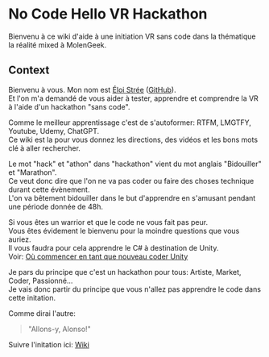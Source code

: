 # No Code Hello VR Hackathon
  
Bienvenu à ce wiki d'aide à une initiation VR sans code dans la thématique la réalité mixed à MolenGeek.    

  
## Context 
    
Bienvenu à vous. Mon nom est [Éloi Strée](https://linkedin.com/eloistree) ([GitHub](https://github.com/eloistree)).   
Et l'on m'a demandé de vous aider à tester, apprendre et comprendre la VR à l'aide d'un hackathon "sans code".   

Comme le meilleur apprentissage c'est de s'autoformer: RTFM, LMGTFY, Youtube, Udemy, ChatGPT.       
Ce wiki est la pour vous donnez les directions, des vidéos et les bons mots clé à aller rechercher.     


Le mot "hack" et "athon" dans "hackathon" vient du mot anglais "Bidouiller" et "Marathon".   
Ce veut donc dire que l'on ne va pas coder ou faire des choses technique durant cette évènement.   
L'on va bêtement bidouiller dans le but d'apprendre en s'amusant pendant une période donnée de 48h.   

Si vous êtes un warrior et que le code ne vous fait pas peur.     
Vous êtes évidement le bienvenu pour la moindre questions que vous auriez.    
Il vous faudra pour cela apprendre le C# à destination de Unity.    
Voir: [Où commencer en tant que nouveau coder Unity](HelloCSharpForUnity)    
  
Je pars du principe que c'est un hackathon pour tous: Artiste, Market, Coder, Passionné...  
Je vais donc partir du principe que vous n'allez pas apprendre le code dans cette initation.  

Comme dirai l'autre:  
> "Allons-y, Alonso!"     


Suivre l'initation ici: [Wiki](https://github.com/MolenGeekXR/NoCodeHelloVRHackathon/wiki)


